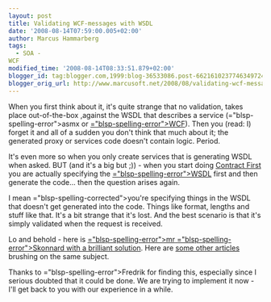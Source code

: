 ```yaml
---
layout: post
title: Validating WCF-messages with WSDL
date: '2008-08-14T07:59:00.005+02:00'
author: Marcus Hammarberg
tags:
  - SOA -
WCF
modified_time: '2008-08-14T08:33:51.879+02:00'
blogger_id: tag:blogger.com,1999:blog-36533086.post-6621610237746349724
blogger_orig_url: http://www.marcusoft.net/2008/08/validating-wcf-messages-with-wsdl.html
---
```


When you first think about it, it's quite strange that no
validation, takes place out-of-the-box ,against the <span
id="SPELLING_ERROR_0" class="blsp-spelling-error">WSDL</span> that
describes a service (<span>="blsp-spelling-error">asmx</span> or [<span>="blsp-spelling-error">WCF</span>](http://en.wikipedia.org/wiki/Windows_Communication_Foundation)).
Then you (read: I) forget it and all of a sudden you don't think that
much about it; the generated proxy or services code doesn't contain
logic. Period.

It's even more so when you only create services that is generating <span
id="SPELLING_ERROR_3" class="blsp-spelling-error">WSDL</span> when
asked. BUT (and it's a big but ;)) - when you start doing [Contract
First](http://en.wikipedia.org/wiki/Design_by_contract) you are actually
specifying the [<span>="blsp-spelling-error">WSDL</span>](http://en.wikipedia.org/wiki/Web_Services_Description_Language)
first and then generate the code... then the question arises again.

I mean <span>="blsp-spelling-corrected">you're</span> specifying things in the
<span id="SPELLING_ERROR_6" class="blsp-spelling-error">WSDL</span> that
doesn't get generated into the code. Things like format, lengths and
stuff like that. It's a bit strange that it's lost. And the best
scenario is that it's simply validated when the request is received.

Lo and behold - here is [<span>="blsp-spelling-error">mr</span> <span>="blsp-spelling-error">Skonnard</span> with a brilliant
solution](http://www.pluralsight.com/community/blogs/aaron/archive/2006/04/20/22181.aspx).
Here are [some other
articles](http://www.codeplex.com/WCFSecurity/Wiki/View.aspx?title=How%20To%20-%20Perform%20Message%20Validation%20with%20Schemas%20in%20WCF&referringTitle=How%20Tos)
brushing on the same subject.

Thanks to <span>="blsp-spelling-error">Fredrik</span> for finding this, especially
since I serious doubted that it could be done. We are trying to
implement it now - I'll get back to you with our experience in a while.

